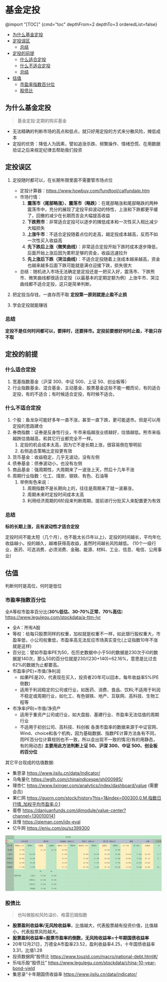 # 基金定投

@import "[TOC]" {cmd="toc" depthFrom=2 depthTo=3 orderedList=false}

<!-- code_chunk_output -->

- [为什么基金定投](#为什么基金定投)
- [定投误区](#定投误区)
  - [总结](#总结)
- [定投的前提](#定投的前提)
  - [什么适合定投](#什么适合定投)
  - [什么不适合定投](#什么不适合定投)
  - [总结](#总结-1)
- [估值](#估值)
  - [市盈率指数百分位](#市盈率指数百分位)
  - [股债比](#股债比)

<!-- /code_chunk_output -->


## 为什么基金定投
> 基金定投:定期的购买基金

- 无法精确的判断市场的高点和低点，就只好用定投的方式来分散风险，摊低成本
- 定投的优势：降低人为因素，譬如追涨杀跌、频繁操作、情绪恐慌、在用数据验证之后来规定纪律去帮助我们投资

## 定投误区
1. 定投随时都可以，在长期年限里面不需要管市场点位
   - 定投计算器：https://www.howbuy.com/fundtool/calfundaip.htm
   - 市场行情：
        1. **震荡市（尾部略涨）、震荡市（略跌）**：在尾部略涨和尾部略跌的两种震荡市中，充分的展现了定投平抑波动的特性，上涨和下跌都更平缓了，回撤的减少在长期而言会大幅提高收益
        2. **下跌熊市**：非常适合定投可以逐步的摊低成本和一次性买入相比减少大幅损失
        3. **上涨牛市**：不适合定投随着点位的走高，越定投成本越高，反而不如一次性买入收益高
        4. **先下跌后上涨（微笑曲线）**：非常适合定投开始下跌时成本逐步降低，后面开始上涨后因为累积足够的资金，收益迅速拉升
        5. **先上涨后下跌（哭泣曲线）**：不适合定投随着上涨成本越来越高，资金也越来越多后面下跌可能就是满仓迎接下跌，损失很大
    - 总结：随机进入市场无法确定是定投还是一把买入好，震荡市、下跌熊市、微笑曲线都很适合定投（以最基本的定期定额为例）上涨牛市、哭泣曲线都不适合定投，这只是简单判断。

2. 把定投当存钱，一直存而不取
    **定投第一原则就是止盈不止损**

3. 学会定投就能赚钱

### 总结
**定投不是任何时间都可以，要择时，还要择市。定投前要想好何时止盈，不能只存不取**

## 定投的前提
### 什么适合定投
1. 宽基指数基金（沪深 300、中证 500、上证 50、创业板等）
2. 行业指数基金、混合基金、主动基金、股票基金这些不能一概而论，有的适合定投，有的不适合；有时候适合定投，有时候不适合。
### 什么不适合定投
1. 个股：鱼龙杂可能好多年一直不涨，甚至一直下跌，更可能退市。但是可以用定投的思路建仓
2. 券商指数：证券是反身性行业，牛市来临越涨业绩越好，估值越低。熊市来临越跌估值越高，和其它行业都完全不一样。
   1. 定投的机会成本太高，因为它不是长期上涨，很容易倒在黎明前
   2. 右侧追击策略比定投更有效
3. 货币基金：收益稳定，几乎无波动，没有左侧
4. 债券基金：债券波动小，也没有左侧
5. 商品基金：强周期性，大周期来了一波涨上天，然后十几年不涨
6. 周期行业指数：化工、煤炭、钢铁、有色、石油等
   1. 举例有色来说：
      1. 周期指数不是长期向上的，往往是周期来了就一波暴涨，
      2. 周期未来时定投时间成本太高
      3. 利用经济周期的6阶段来判断周期，提前进行分批买入来配置更为有效

### 总结
**标的长期上涨，且有波动性才适合定投**

定投时间不能太短（几个月），也不能太长(5年以上)，定投的时间越长，平均年化收益越小。投的越久，越难获得高收益，虽然时间越长风险越低。
(10个一级行业，医药、可选消费、必须消费、金融、能源、材料、工业、信息、电信、公用事业)

## 估值
判断何时是高位，何时是低位

### 市盈率指数百分位
全A等权市盈率百分比(**30%低估、30-70%正常、70%高估**)
https://www.legulegu.com/stockdata/a-ttm-lyr
- 全A：所有A股
- 等权：给每只股票同样的权重，加权就是权重不一样，如此银行股权重大，市盈率低，小公司权重低，市盈率高无法反应市场真实变化(上证指数10年不涨就是这样)
- 百分比：譬如市盈率PE为50，在历史数据中小于50的数据是230次于i0的数据是140次，那么50的百分位就是230/(230+140)=62.16%，意思是比过去62%的数据为止都要高。
- 市盈率(PE)=市值/净利润
  - 如果PE是20，代表现在买入，投资者20年可以回本，每年收益率5%(PE倒数)
  - 适用于利润稳定的公司或行业，如医药、消费、食品、饮料;不适用于利润不稳定或周期行业，如化工、有色钢铁、地产、互联网、高科技、生物工程等
- 市净率(PB)=市值/净资产
  - 适用于重资产公司或行业，如大盘股、基建行业、市盈率无法估值的周期行业
  - 不适用于初创公司、高科技、科创板
各类市盈率的数据来源于中证官网、Wind、choice和各个机构，因为基础数据、指数PE计算方法各有不同，而PE百分位计算规则也不一致，所以会出现不一致的情况(有的用静态，有的用动态)
**主要用此方法判断上证 50、沪深 300、中证 500、创业板的百分位**

其它平台现成的估值数据:
- 集思录 https://www.jisilu.cn/data/indicator/
- 乌龟量化 https://wglh.com/chinaindicespe/sh000985/
- 理杏仁 https://www.lixinger.com/analytics/index/dashboard/value (需要会员)
- 果仁网 https://guorn.com/stock/history?his=1&index=000300,0.M.指数日行情_加权平均市盈率.0,1
- 蛋卷 https://danjuanfunds.com/djmodule/value-center?channel=1300100141
- 且慢 https://qieman.com/idx-eval
- 亿牛网 https://eniu.com/qu/sz399300

![alt text](image.png)

### 股债比

> 也叫做股权风险溢价、格雷厄姆指数
- **股票盈利收益率/无风险收益率**，比值越大，代表股票越有投资价值，比值越小，代表股票风险越大。
- **股票盈利收益率=股票市盈率的倒数，无风险收益率=十年期国债收益率**
- 20年12月21日，万德全A市盈率23.52，盈利收益率4.25，十年国债收益率3.31，比值1.28
- 投资数据网“股债比
https://www.touzid.com/macro/national-debt.html#/
- 乐咕乐股“股债比”
https://www.legulegu.com/stockdata/china-10-year-bond-yield
- 集思录“十年期国债收益率
https://www.jisilu.cn/data/indicator/